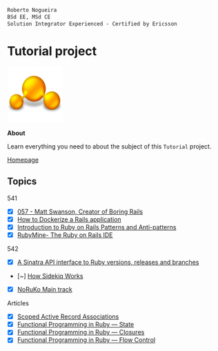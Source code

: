 ```
Roberto Nogueira  
BSd EE, MSd CE
Solution Integrator Experienced - Certified by Ericsson
```
# Tutorial project

![tutorial image](images/tutorial.png)

**About**

Learn everything you need to about the subject of this `Tutorial` project.

[Homepage](https://rubyweekly.com/latest)

## Topics

541

* [x] [057 - Matt Swanson, Creator of Boring Rails](https://railswithjason.simplecast.fm/matt-swanson)
* [x] [How to Dockerize a Rails application](https://www.codewithjason.com/dockerize-rails-application/)
* [x] [Introduction to Ruby on Rails Patterns and Anti-patterns](https://blog.appsignal.com/2020/08/05/introduction-to-ruby-on-rails-patterns-and-anti-patterns.html)
* [x] [RubyMine- The Ruby on Rails IDE](https://www.jetbrains.com/ruby/)

542
* [x] [A Sinatra API interface to Ruby versions, releases and branches](https://github.com/epistrephein/rubies)
* [~] [How Sidekiq Works](https://pdabrowski.com/articles/how-sidekiq-really-works)
* [x] [NoRuKo Main track](https://www.youtube.com/watch?v=UUK65-8iLms)

Articles
* [x] [Scoped Active Record Associations](https://remimercier.com/scoped-active-record-associations/)
* [x] [Functional Programming in Ruby — State](https://medium.com/@baweaver/functional-programming-in-ruby-state-5e55d40b4e67)
* [x] [Functional Programming in Ruby — Closures](https://medium.com/@baweaver/functional-programming-in-ruby-closures-ac80547eb40d)
* [x] [Functional Programming in Ruby — Flow Control](https://medium.com/@baweaver/functional-programming-in-ruby-flow-control-565bbdcdf2a2)
